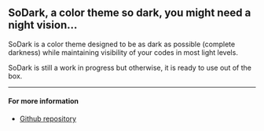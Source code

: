 ## SoDark, a color theme so dark, you might need a night vision...

SoDark is a color theme designed to be as dark as possible (complete darkness) while maintaining visibility of your codes in most light levels.

SoDark is still a work in progress but otherwise, it is ready to use out of the box.

----------
#### For more information
* [Github repository](https://github.com/NickGenghar/SoDark)